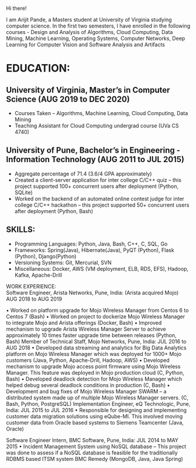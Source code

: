 <br>Hi there!

<p>
I am Arijit Pande, a Masters student at University of Virginia studying computer science. In the first two semesters, I have enrolled in the following courses - Design and Analysis of Algorithms, Cloud Computing, Data Mining, Machine Learning, Operating Systems, Computer Networks, Deep Learning for Computer Vision and Software Analysis and Artifacts</p>

<h1> EDUCATION: </h1>	
<h2>University of Virginia, Master’s in Computer Science (AUG 2019 to DEC 2020) </h2>  
<ul>
<li> Courses Taken – Algorithms, Machine Learning, Cloud Computing, Data Mining </li>
<li> Teaching Assistant for Cloud Computing undergrad course (UVa CS 4740) </li>
</ul>

<h2>University of Pune, Bachelor’s in Engineering - Information Technology (AUG 2011 to JUL 2015) </h2>
<ul>
<li>	Aggregate percentage of 71.4 (3.6/4 GPA approximately) </li>
<li>	Created a client-server application for inter college C/C++ quiz – this project supported 100+ concurrent users after deployment (Python, SQLite) </li>
<li>	Worked on the backend of an automated online contest judge for inter college C/C++ hackathon – this project supported 50+ concurrent users after deployment (Python, Bash)</li>
</ul>

<h2>SKILLS: </h2>
<ul>
<li>	Programming Languages: Python, Java, Bash, C++, C, SQL, Go
<li>	Frameworks: Spring(Java), Hibernate(Java), PyQT (Python), Flask (Python), Django(Python)
<li>	Versioning Systems: Git, Mercurial, SVN
<li>	Miscellaneous: Docker, AWS (VM deployment, ELB, RDS, EFS), Hadoop, Kafka, Apache-Drill
</ul>
                
WORK EXPERIENCE:	
Software Engineer, Arista Networks, Pune, India: (Arista acquired Mojo)  	                 AUG 2018 to AUG 2019

•	Worked on platform upgrade for Mojo Wireless Manager from Centos 6 to Centos 7 (Bash)
•	Worked on project to dockerize Mojo Wireless Manager to integrate Mojo and Arista offerings (Docker, Bash)
•	Improved mechanism to upgrade Arista Wireless Manager Server to achieve approximately 10 times faster upgrade time between releases (Python, Bash)
Member of Technical Staff, Mojo Networks, Pune, India: 	                 JUL 2016 to AUG 2018
•	Developed data streaming and analytics for Big Data Analytics platform on Mojo Wireless Manager which was deployed for 1000+ Mojo customers (Java, Python, Apache-Drill, Hadoop, AWS)
•	Developed mechanism to upgrade Mojo access point firmware using Mojo Wireless Manager. This feature was deployed in Mojo production cloud (C, Python, Bash)
•	Developed deadlock detection for Mojo Wireless Manager which helped debug several deadlock conditions in production (C, Bash)
•	Development and bug fixes of Mojo Wireless Manager SWARM – a distributed system made up of multiple Mojo Wireless Manager servers. (C, Bash, Python, PostgreSQL)
Implementation Engineer, eQ Technologic, Pune, India:	               JUL 2015 to JUL 2016
•	Responsible for designing and implementing customer data migration solutions using eQube-MI. This involved moving customer data from Oracle based systems to Siemens Teamcenter (Java, Oracle)
               
Software Engineer Intern, BMC Software, Pune, India:	               JUL 2014 to MAY 2015
•	Incident Management System using NoSQL database – This project was done to assess if a NoSQL database is feasible for the traditionally RDBMS based ITSM system BMC Remedy (MongoDB, Java, Java Spring)
